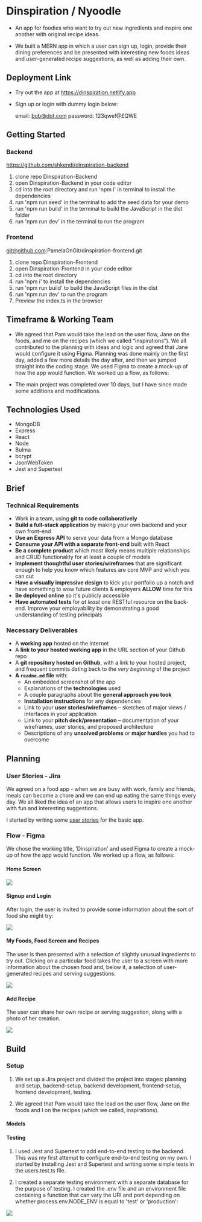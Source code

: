 #  Dinspiration / Nyoodle 

* An app for foodies who want to try out new ingredients and inspire one another with original recipe ideas.  

* We built a MERN app in which a user can sign up, login, provide their dining preferences and be presented with interesting new foods ideas and user-generated recipe suggestions, as well as adding their own.


## Deployment Link

* Try out the app at https://dinspiration.netlify.app

* Sign up or login with dummy login below: 

  email: bob@dot.com
  password: 123qwe!@£QWE

## Getting Started

### Backend

https://github.com/shkendi/dinspiration-backend

1. clone repo Dinspiration-Backend
2. open Dinspiration-Backend in your code editor 
3. cd into the root directory and run 'npm i' in terminal to install the dependencies
4. run 'npm run seed' in the terminal to add the seed data for your demo
5. run 'npm run build' in the terminal to build the JavaScript in the dist folder
6. run 'npm run dev' in the terminal to run the program

### Frontend

git@github.com:PamelaOnGit/dinspiration-frontend.git

1. clone repo Dinspiration-Frontend
2. open Dinspiration-Frontend in your code editor
3. cd into the root directory
4. run 'npm i' to install the dependencies
5. run 'npm run build' to build the JavaScript files in the dist
6. run 'npm run dev' to run the program 
7. Preview the index.ts in the browser

## Timeframe & Working Team

* We agreed that Pam would take the lead on the user flow, Jane on the foods, and me on the recipes (which we called “inspirations”). We all contributed to the planning with ideas and logic and agreed that Jane would configure it using Figma. Planning was done mainly on the first day, added a few more details the day after, and then we jumped straight into the coding stage.
We used Figma to create a mock-up of how the app would function. We worked up a flow, as follows:

* The main project was completed over 10 days, but I have since made some additions and modifications. 

## Technologies Used

* MongoDB
* Express
* React
* Node
* Bulma
* bcrypt
* JsonWebToken
* Jest and Supertest

## Brief

### Technical Requirements

* Work in a team, using **git to code collaboratively**
* **Build a full-stack application** by making your own backend and your own front-end
* **Use an Express API** to serve your data from a Mongo database
* **Consume your API with a separate front-end** built with React
* **Be a complete product** which most likely means multiple relationships and CRUD functionality for at least a couple of models
* **Implement thoughtful user stories/wireframes** that are significant enough to help you know which features are core MVP and which you can cut
* **Have a visually impressive design** to kick your portfolio up a notch and have something to wow future clients & employers **ALLOW** time for this
* **Be deployed online** so it's publicly accessible
* **Have automated tests** for _at least_ one RESTful resource on the back-end. Improve your employability by demonstrating a good understanding of testing principals

### Necessary Deliverables

* A **working app** hosted on the internet
* A **link to your hosted working app** in the URL section of your Github repo
* A **git repository hosted on Github**, with a link to your hosted project, and frequent commits dating back to the _very beginning_ of the project
* **A `readme.md` file** with:
    * An embedded screenshot of the app
    * Explanations of the **technologies** used
    * A couple paragraphs about the **general approach you took**
    * **Installation instructions** for any dependencies
    * Link to your **user stories/wireframes** – sketches of major views / interfaces in your application
    * Link to your **pitch deck/presentation** – documentation of your wireframes, user stories, and proposed architecture
    * Descriptions of any **unsolved problems** or **major hurdles** you had to overcome

## Planning

### User Stories - Jira

We agreed on a food app - when we are busy with work, family and friends, meals can become a chore and we can end up eating the same things every day.  We all liked the idea of an app that allows users to inspire one another with fun and interesting suggestions.  

I started by writing some [user stories](stories.md) for the basic app. 

### Flow - Figma

We chose the working title, 'Dinspiration' and used Figma to create a mock-up of how the app would function.  We worked up a flow, as follows:

#### Home Screen

![](screenshots/Home.png)

#### Signup and Login

After login, the user is invited to provide some information about the sort of food she might try: 

![](screenshots/Signup-Login.png)

#### My Foods, Food Screen and Recipes
The user is then presented with a selection of slightly unusual ingredients to try out.  Clicking on a particular food takes the user to a screen with more information about the chosen food and, below it, a selection of user-generated recipes and serving suggestions:  
 
![](screenshots/MyFoods-Foodscreen.png)


#### Add Recipe

The user can share her own recipe or serving suggestion, along with a photo of her creation.

![](screenshots/Add-Recipe.png)

## Build

### Setup

1. We set up a Jira project and divided the project into stages: planning and setup, backend-setup, backend development, frontend-setup, frontend development, testing.

2. We agreed that Pam would take the lead on the user flow, Jane on the foods and I on the recipes (which we called, inspirations).  

#### Models


#### Testing

1. I used Jest and Supertest to add end-to-end testing to the backend. This was my first attempt to configure end-to-end testing on my own.  I started by installing Jest and Supertest and writing some simple tests in the users.test.ts file.  

2. I created a separate testing environment with a separate database for the purpose of testing.  I created the .env file and an environment file containing a function that can vary the URI and port depending on whether process.env.NODE_ENV is equal to 'test' or 'production': 

![](screenshots/Environment-function.png)